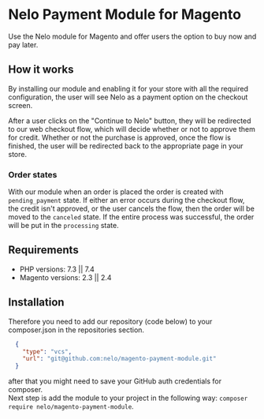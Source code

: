 # Nelo Payment Module for Magento
Use the Nelo module for Magento and offer users the option to buy now and pay later.

## How it works
By installing our module and enabling it for your store with all the required configuration, 
the user will see Nelo as a payment option on the checkout screen.

After a user clicks on the "Continue to Nelo" button, they will be redirected to our web checkout 
flow, which will decide whether or not to approve them for credit. Whether or not the purchase is
approved, once the flow is finished, the user will be redirected back to the appropriate page in your store.

### Order states
With our module when an order is placed the order is created with `pending_payment` state.
If either an error occurs during the checkout flow, the credit isn't approved, or the user
cancels the flow, then the order will be moved to the `canceled` state.
If the entire process was successful, the order will be put in the `processing` state.

## Requirements
- PHP versions: 7.3 || 7.4
- Magento versions: 2.3 || 2.4

## Installation
Therefore you need to add our repository (code below) to your composer.json in the repositories section.
```json
  {
    "type": "vcs",
    "url": "git@github.com:nelo/magento-payment-module.git"
  }
```
after that you might need to save your GitHub auth credentials for composer.  
Next step is add the module to your project in the following way: `composer require nelo/magento-payment-module`.
